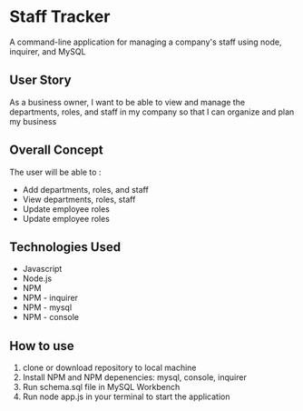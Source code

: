 # Staff Tracker

A command-line application for managing a company's staff using node, inquirer, and MySQL

## User Story
As a business owner, I want to be able to view and manage the departments, roles, and staff in my company so that I can organize and plan my business

## Overall Concept

The user will be able to :

<ul> 
<li>Add departments, roles, and staff</li>
<li>View departments, roles, staff</li>
<li>Update employee roles</li>
<li>Update employee roles</li>
</ul>

## Technologies Used

<ul>
<li>Javascript</li>
<li>Node.js</li>
<li>NPM</li>
<li>NPM - inquirer</li>
<li>NPM - mysql</li>
<li>NPM - console</li>
</ul>

## How to use

<ol>
<li>clone or download repository to local machine</li>
<li>Install NPM and NPM depenencies: mysql, console, inquirer</li>
<li>Run schema.sql file in MySQL Workbench</li>
<li>Run node app.js in your terminal to start the application</li>

</ol>
